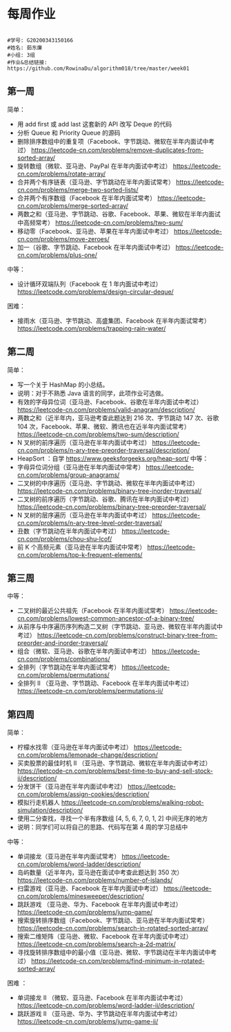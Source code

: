 # 每周作业

```

#学号: G20200343150166
#姓名: 茹东廉
#小组: 3组
#作业&总结链接: https://github.com/RowinaDu/algorithm018/tree/master/week01

```


## 第一周
简单：
* 用 add first 或 add last 这套新的 API 改写 Deque 的代码
* 分析 Queue 和 Priority Queue 的源码
* 删除排序数组中的重复项（Facebook、字节跳动、微软在半年内面试中考过） https://leetcode-cn.com/problems/remove-duplicates-from-sorted-array/
* 旋转数组（微软、亚马逊、PayPal 在半年内面试中考过） https://leetcode-cn.com/problems/rotate-array/
* 合并两个有序链表（亚马逊、字节跳动在半年内面试常考） https://leetcode-cn.com/problems/merge-two-sorted-lists/
* 合并两个有序数组（Facebook 在半年内面试常考） https://leetcode-cn.com/problems/merge-sorted-array/
* 两数之和（亚马逊、字节跳动、谷歌、Facebook、苹果、微软在半年内面试中高频常考） https://leetcode-cn.com/problems/two-sum/
* 移动零（Facebook、亚马逊、苹果在半年内面试中考过） https://leetcode-cn.com/problems/move-zeroes/
* 加一（谷歌、字节跳动、Facebook 在半年内面试中考过） https://leetcode-cn.com/problems/plus-one/

中等：
* 设计循环双端队列（Facebook 在 1 年内面试中考过） https://leetcode.com/problems/design-circular-deque/

困难：
* 接雨水（亚马逊、字节跳动、高盛集团、Facebook 在半年内面试常考） https://leetcode.com/problems/trapping-rain-water/


## 第二周
简单：
* 写一个关于 HashMap 的小总结。
* 说明：对于不熟悉 Java 语言的同学，此项作业可选做。
* 有效的字母异位词（亚马逊、Facebook、谷歌在半年内面试中考过） https://leetcode-cn.com/problems/valid-anagram/description/
* 两数之和（近半年内，亚马逊考查此题达到 216 次、字节跳动 147 次、谷歌 104 次，Facebook、苹果、微软、腾讯也在近半年内面试常考） https://leetcode-cn.com/problems/two-sum/description/
* N 叉树的前序遍历（亚马逊在半年内面试中考过） https://leetcode-cn.com/problems/n-ary-tree-preorder-traversal/description/
* HeapSort ：自学 https://www.geeksforgeeks.org/heap-sort/
中等：
* 字母异位词分组（亚马逊在半年内面试中常考） https://leetcode-cn.com/problems/group-anagrams/
* 二叉树的中序遍历（亚马逊、字节跳动、微软在半年内面试中考过） https://leetcode-cn.com/problems/binary-tree-inorder-traversal/
* 二叉树的前序遍历（字节跳动、谷歌、腾讯在半年内面试中考过） https://leetcode-cn.com/problems/binary-tree-preorder-traversal/
* N 叉树的层序遍历（亚马逊在半年内面试中考过） https://leetcode-cn.com/problems/n-ary-tree-level-order-traversal/
* 丑数（字节跳动在半年内面试中考过） https://leetcode-cn.com/problems/chou-shu-lcof/
* 前 K 个高频元素（亚马逊在半年内面试中常考） https://leetcode-cn.com/problems/top-k-frequent-elements/



## 第三周
中等：
* 二叉树的最近公共祖先（Facebook 在半年内面试常考） https://leetcode-cn.com/problems/lowest-common-ancestor-of-a-binary-tree/
* 从前序与中序遍历序列构造二叉树（字节跳动、亚马逊、微软在半年内面试中考过） https://leetcode-cn.com/problems/construct-binary-tree-from-preorder-and-inorder-traversal/
* 组合（微软、亚马逊、谷歌在半年内面试中考过） https://leetcode-cn.com/problems/combinations/
* 全排列（字节跳动在半年内面试常考） https://leetcode-cn.com/problems/permutations/
* 全排列 II （亚马逊、字节跳动、Facebook 在半年内面试中考过） https://leetcode-cn.com/problems/permutations-ii/

## 第四周
简单：
* 柠檬水找零（亚马逊在半年内面试中考过）  https://leetcode-cn.com/problems/lemonade-change/description/
* 买卖股票的最佳时机 II （亚马逊、字节跳动、微软在半年内面试中考过） https://leetcode-cn.com/problems/best-time-to-buy-and-sell-stock-ii/description/
* 分发饼干（亚马逊在半年内面试中考过） https://leetcode-cn.com/problems/assign-cookies/description/
* 模拟行走机器人 https://leetcode-cn.com/problems/walking-robot-simulation/description/
* 使用二分查找，寻找一个半有序数组 [4, 5, 6, 7, 0, 1, 2] 中间无序的地方
* 说明：同学们可以将自己的思路、代码写在第 4 周的学习总结中

中等：
* 单词接龙（亚马逊在半年内面试常考） https://leetcode-cn.com/problems/word-ladder/description/
* 岛屿数量（近半年内，亚马逊在面试中考查此题达到 350 次） https://leetcode-cn.com/problems/number-of-islands/
* 扫雷游戏（亚马逊、Facebook 在半年内面试中考过） https://leetcode-cn.com/problems/minesweeper/description/
* 跳跃游戏 （亚马逊、华为、Facebook 在半年内面试中考过） https://leetcode-cn.com/problems/jump-game/
* 搜索旋转排序数组（Facebook、字节跳动、亚马逊在半年内面试常考） https://leetcode-cn.com/problems/search-in-rotated-sorted-array/
* 搜索二维矩阵（亚马逊、微软、Facebook 在半年内面试中考过） https://leetcode-cn.com/problems/search-a-2d-matrix/
* 寻找旋转排序数组中的最小值（亚马逊、微软、字节跳动在半年内面试中考过） https://leetcode-cn.com/problems/find-minimum-in-rotated-sorted-array/

困难 ：
* 单词接龙 II （微软、亚马逊、Facebook 在半年内面试中考过） https://leetcode-cn.com/problems/word-ladder-ii/description/
* 跳跃游戏 II （亚马逊、华为、字节跳动在半年内面试中考过） https://leetcode-cn.com/problems/jump-game-ii/
